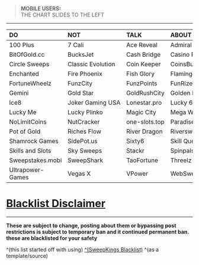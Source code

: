 >**MOBILE USERS:**  
THE CHART SLIDES TO THE LEFT

---

|**DO**|**NOT**|**TALK**|**ABOUT**|**THESE**|**CASINOS**|
|:-|:-|:-|:-|:-|:-|
|100&nbsp;Plus|7&nbsp;Cali|Ace&nbsp;Reveal|Admiral|Betcoin&#46;social|BitBetWin|
|BitOfGold&#46;cc|BucksJet|Cash&nbsp;Bridge|Casino&nbsp;Royale|Chicago&nbsp;Sweeps|Chip'N&nbsp;Win|
|Circle&nbsp;Sweeps|Classic&nbsp;Evolution|Coin&nbsp;Keeper|CoinsBucks|CosmoSlots|Dollar&nbsp;Mills|
|Enchanted|Fire&nbsp;Phoenix|Fish&nbsp;Glory|Flamingo7|Fortune&nbsp;Slots|Fortune&nbsp;Wave|
|FortuneWheelz|FunzCity|FunzPoints|FunRize|Galaxy&nbsp;World|Gamesroom777|
|Gemini|Gold&nbsp;Star|GoldRushCity|Golden&nbsp;Dragon|Golden&nbsp;Reel|Golden&nbsp;Treasure|
|Ice8|Joker&nbsp;Gaming&nbsp;USA|Lonestar&#46;pro|Lucky&nbsp;6|Lucky&nbsp;777|Lucky&nbsp;Charms|
|Lucky&nbsp;Me|Lucky&nbsp;Plinko|Magic&nbsp;City|Mega&nbsp;Win|Moozi|MrAllInOne|Noble|
|NoLimitCoins|NutCracker|one-slots&#46;top|Paradise|PayDay&nbsp;Sweeps|PlayNet&nbsp;Fun|
|Pot&nbsp;of&nbsp;Gold|Riches&nbsp;Flow|River&nbsp;Dragon|Riversweeps|Roll&nbsp;Royale|Scrooge|
|Shamrock&nbsp;Games|SidePot&#46;us|Sixty6|Skill&nbsp;Quest|SkillMachine&#46;net|SkillMine&#46;net|
|Skills&nbsp;and&nbsp;Slots|Sky&nbsp;Sweeps|Stackr|Spinpals|SunshineSweeps|SweepSlots|
|Sweepstakes&#46;mobi|SweepShark|TaoFortune|Threelz|TigerIsHome|ToraTora|
|Ultrapower-Games|Vegas&nbsp;X|VPower|WebSweeps|Wild&nbsp;World|YayCasino&#46;us&#47;com|

# [Blacklist Disclaimer](https://www.reddit.com/r/CasinoFreebies/wiki/blacklisted_casinos/disclaimer)

---

**These are subject to change, posting about them or bypassing post restrictions is subject to temporary ban and it continued permanent ban. these are blacklisted for your safety**

^(this list started off with using) [^(SweepKings Blacklist)](https://sweepskings.com/untrustworthy) ^(as a template/source)